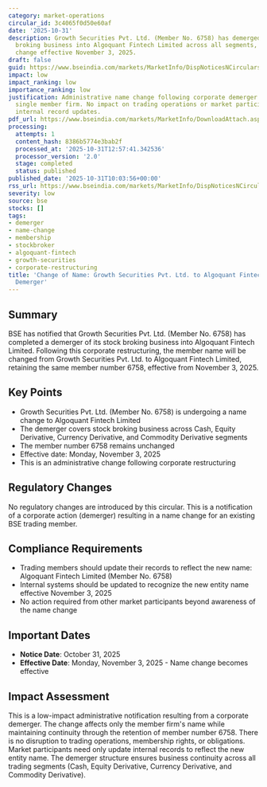 ```yaml
---
category: market-operations
circular_id: 3c4065f0d50e60af
date: '2025-10-31'
description: Growth Securities Pvt. Ltd. (Member No. 6758) has demerged its stock
  broking business into Algoquant Fintech Limited across all segments, with the name
  change effective November 3, 2025.
draft: false
guid: https://www.bseindia.com/markets/MarketInfo/DispNoticesNCirculars.aspx?Noticeid={ED9B01C5-FD7A-4659-B1FB-58FB134F7029}&noticeno=20251031-6&dt=10/31/2025&icount=6&totcount=40&flag=0
impact: low
impact_ranking: low
importance_ranking: low
justification: Administrative name change following corporate demerger affecting a
  single member firm. No impact on trading operations or market participants beyond
  internal record updates.
pdf_url: https://www.bseindia.com/markets/MarketInfo/DownloadAttach.aspx?id=20251031-6&attachedId=
processing:
  attempts: 1
  content_hash: 8386b5774e3bab2f
  processed_at: '2025-10-31T12:57:41.342536'
  processor_version: '2.0'
  stage: completed
  status: published
published_date: '2025-10-31T10:03:56+00:00'
rss_url: https://www.bseindia.com/markets/MarketInfo/DispNoticesNCirculars.aspx?Noticeid={ED9B01C5-FD7A-4659-B1FB-58FB134F7029}&noticeno=20251031-6&dt=10/31/2025&icount=6&totcount=40&flag=0
severity: low
source: bse
stocks: []
tags:
- demerger
- name-change
- membership
- stockbroker
- algoquant-fintech
- growth-securities
- corporate-restructuring
title: 'Change of Name: Growth Securities Pvt. Ltd. to Algoquant Fintech Limited Following
  Demerger'
---
```


## Summary

BSE has notified that Growth Securities Pvt. Ltd. (Member No. 6758) has completed a demerger of its stock broking business into Algoquant Fintech Limited. Following this corporate restructuring, the member name will be changed from Growth Securities Pvt. Ltd. to Algoquant Fintech Limited, retaining the same member number 6758, effective from November 3, 2025.

## Key Points

- Growth Securities Pvt. Ltd. (Member No. 6758) is undergoing a name change to Algoquant Fintech Limited
- The demerger covers stock broking business across Cash, Equity Derivative, Currency Derivative, and Commodity Derivative segments
- The member number 6758 remains unchanged
- Effective date: Monday, November 3, 2025
- This is an administrative change following corporate restructuring

## Regulatory Changes

No regulatory changes are introduced by this circular. This is a notification of a corporate action (demerger) resulting in a name change for an existing BSE trading member.

## Compliance Requirements

- Trading members should update their records to reflect the new name: Algoquant Fintech Limited (Member No. 6758)
- Internal systems should be updated to recognize the new entity name effective November 3, 2025
- No action required from other market participants beyond awareness of the name change

## Important Dates

- **Notice Date**: October 31, 2025
- **Effective Date**: Monday, November 3, 2025 - Name change becomes effective

## Impact Assessment

This is a low-impact administrative notification resulting from a corporate demerger. The change affects only the member firm's name while maintaining continuity through the retention of member number 6758. There is no disruption to trading operations, membership rights, or obligations. Market participants need only update internal records to reflect the new entity name. The demerger structure ensures business continuity across all trading segments (Cash, Equity Derivative, Currency Derivative, and Commodity Derivative).